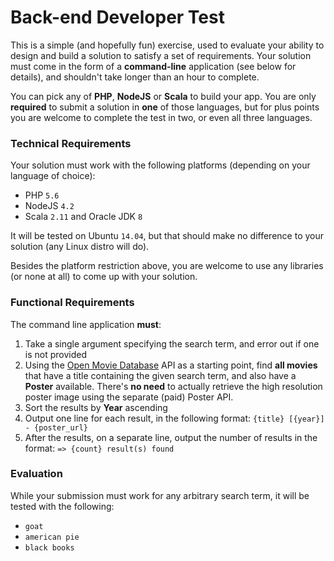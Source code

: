 # Back-end Developer Test

This is a simple (and hopefully fun) exercise, used to evaluate your ability to design and build a solution to satisfy a set of requirements. Your solution must come in the form of a **command-line** application (see below for details), and shouldn't take longer than an hour to complete.

You can pick any of **PHP**, **NodeJS** or **Scala** to build your app. You are only **required** to submit a solution in **one** of those languages, but for plus points you are welcome to complete the test in two, or even all three languages.


### Technical Requirements

Your solution must work with the following platforms (depending on your language of choice):

  * PHP `5.6`
  * NodeJS `4.2`
  * Scala `2.11` and Oracle JDK `8`

It will be tested on Ubuntu `14.04`, but that should make no difference to your solution (any Linux distro will do).

Besides the platform restriction above, you are welcome to use any libraries (or none at all) to come up with your solution.


### Functional Requirements

The command line application **must**:

  1. Take a single argument specifying the search term, and error out if one is not provided
  2. Using the [Open Movie Database](http://www.omdbapi.com) API as a starting point, find **all movies** that have a title containing
     the given search term, and also have a **Poster** available. There's **no need** to actually retrieve the high resolution poster
     image using the separate (paid) Poster API.
  3. Sort the results by **Year** ascending
  4. Output one line for each result, in the following format: `{title} [{year}] - {poster_url}`
  5. After the results, on a separate line, output the number of results in the format: `=> {count} result(s) found`


### Evaluation

While your submission must work for any arbitrary search term, it will be tested with the following:

  * `goat`
  * `american pie`
  * `black books`
